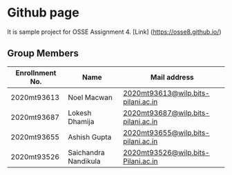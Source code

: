 # Github page
It is sample project for OSSE Assignment 4.
[Link] (https://osse8.github.io/)


## Group Members
| Enrollnment No. | Name             | Mail address                       |
| --------------- | ---------------- | ---------------------------------- |
| 2020mt93613	| Noel Macwan	         | 2020mt93613@wilp.bits-pilani.ac.in |
| 2020mt93687	| Lokesh Dhamija       | 2020mt93687@wilp.bits-pilani.ac.in |
| 2020mt93655	| Ashish Gupta	       | 2020mt93655@wilp.bits-pilani.ac.in |
| 2020mt93526	| Saichandra Nandikula | 2020mt93526@wilp.bits-Pilani.ac.in |
